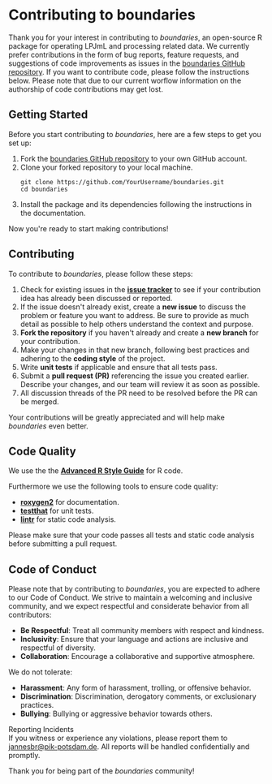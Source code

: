 # Contributing to boundaries

Thank you for your interest in contributing to *boundaries*, an open-source R
package for operating LPJmL and processing related data.
We currently prefer contributions in the form of bug reports, feature requests,
and suggestions of code improvements as issues in the
[boundaries GitHub repository](https://github.com/pik-tess/boundaries/issues).
If you want to contribute code, please follow the instructions below.
Please note that due to our current worflow information on the authorship of
code contributions may get lost.


## Getting Started

Before you start contributing to *boundaries*, here are a few steps to get you
set up:

1. Fork the [boundaries GitHub repository](https://github.com/pik-tess/boundaries)
to your own GitHub account.
2. Clone your forked repository to your local machine.
   ```shell
   git clone https://github.com/YourUsername/boundaries.git
   cd boundaries
   ```
3. Install the package and its dependencies following the instructions in the
documentation.

Now you're ready to start making contributions!

## Contributing

To contribute to *boundaries*, please follow these steps:

1. Check for existing issues in the
[**issue tracker**](https://github.com/pik-tess/boundaries/issues) to see if your
contribution idea has already been discussed or reported.
2. If the issue doesn't already exist, create a **new issue** to discuss the
problem or feature you want to address. Be sure to provide as much detail as
possible to help others understand the context and purpose.
3. **Fork the repository** if you haven't already and create a **new branch**
for your contribution.
4. Make your changes in that new branch, following best practices and 
adhering to the **coding style** of the project.
5. Write **unit tests** if applicable and ensure that all tests pass.
6. Submit a **pull request (PR)** referencing the issue you created earlier.
Describe your changes, and our team will review it as soon as possible.
7. All discussion threads of the PR need to be resolved before the PR can be merged.

Your contributions will be greatly appreciated and will help make *boundaries*
even better.


## Code Quality
We use the the [**Advanced R Style Guide**](https://style.tidyverse.org/) for R
code.

Furthermore we use the following tools to ensure code quality:
* [**roxygen2**](https://roxygen2.r-lib.org/) for documentation.
* [**testthat**](https://testthat.r-lib.org/) for unit tests.
* [**lintr**](https://lintr.r-lib.org/) for static code analysis.

Please make sure that your code passes all tests and static code analysis before
submitting a pull request.

## Code of Conduct

Please note that by contributing to *boundaries*, you are expected to adhere to
our Code of Conduct. We strive to maintain a welcoming and inclusive community,
and we expect respectful and considerate behavior from all contributors:
* **Be Respectful**: Treat all community members with respect and kindness.
* **Inclusivity**: Ensure that your language and actions are inclusive and
respectful of diversity.
* **Collaboration**: Encourage a collaborative and supportive atmosphere.

We do not tolerate:
* **Harassment**: Any form of harassment, trolling, or offensive behavior.
* **Discrimination**: Discrimination, derogatory comments, or exclusionary
practices.
* **Bullying**: Bullying or aggressive behavior towards others.

Reporting Incidents  
If you witness or experience any violations, please report them to
[jannesbr@pik-potsdam.de](mailto:jannesbr@pik-potsdam.de).
All reports will be handled confidentially and promptly.

Thank you for being part of the *boundaries* community!
